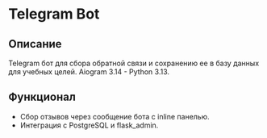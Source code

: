 # Telegram Bot

## Описание
Telegram бот для сбора обратной связи и сохранению ее в базу данных для учебных целей. Aiogram 3.14 - Python 3.13.

## Функционал
- Сбор отзывов через сообщение бота с inline панелью.
- Интеграция с PostgreSQL и flask_admin.
